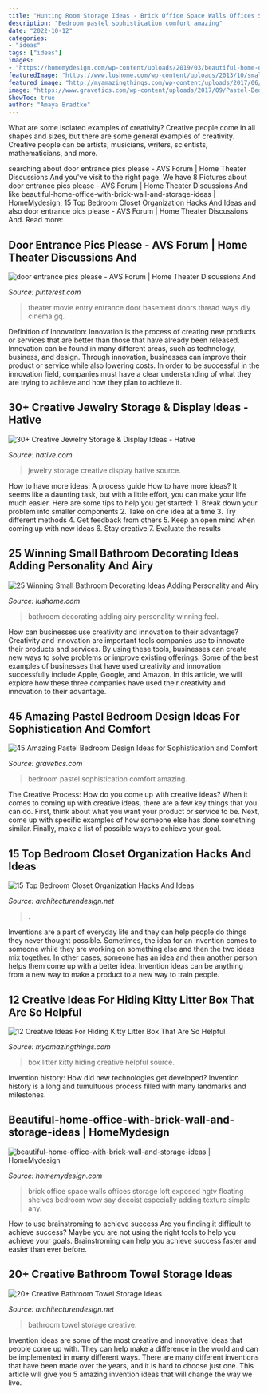 ```yaml
---
title: "Hunting Room Storage Ideas - Brick Office Space Walls Offices Storage Loft Exposed Hgtv Floating Shelves Bedroom Wow Say Decoist Especially Adding Texture Simple Any"
description: "Bedroom pastel sophistication comfort amazing"
date: "2022-10-12"
categories:
- "ideas"
tags: ["ideas"]
images:
- "https://homemydesign.com/wp-content/uploads/2019/03/beautiful-home-office-with-brick-wall-and-storage-ideas.jpg"
featuredImage: "https://www.lushome.com/wp-content/uploads/2013/10/small-bathroom-decorating-ideas-20.jpg"
featured_image: "http://myamazingthings.com/wp-content/uploads/2017/06/kitty-box-13.jpg"
image: "https://www.gravetics.com/wp-content/uploads/2017/09/Pastel-Bedroom-Design.jpg"
ShowToc: true
author: "Amaya Bradtke"
---
```



What are some isolated examples of creativity?
Creative people come in all shapes and sizes, but there are some general examples of creativity. Creative people can be artists, musicians, writers, scientists, mathematicians, and more.

	

		
searching about door entrance pics please - AVS Forum | Home Theater Discussions And you've visit to the right page. We have 8 Pictures about door entrance pics please - AVS Forum | Home Theater Discussions And like beautiful-home-office-with-brick-wall-and-storage-ideas | HomeMydesign, 15 Top Bedroom Closet Organization Hacks And Ideas and also door entrance pics please - AVS Forum | Home Theater Discussions And. Read more:
		
    
## Door Entrance Pics Please - AVS Forum | Home Theater Discussions And

<img loading=lazy src="https://i.pinimg.com/736x/48/79/21/4879216abd3dfc4abad25560e3d3a9ca--entertainment-room-movie-theater.jpg" onerror="this.onerror=null;this.src='https://tse2.mm.bing.net/th?id=OIP.hbzjSyvyhLtPhRVf9FpnegHaKf&amp;pid=15.1';" alt="door entrance pics please - AVS Forum | Home Theater Discussions And">

_Source: pinterest.com_

>theater movie entry entrance door basement doors thread ways diy cinema gq. 

	

Definition of Innovation:
Innovation is the process of creating new products or services that are better than those that have already been released. Innovation can be found in many different areas, such as technology, business, and design. Through innovation, businesses can improve their product or service while also lowering costs. In order to be successful in the innovation field, companies must have a clear understanding of what they are trying to achieve and how they plan to achieve it.

    
## 30+ Creative Jewelry Storage &amp; Display Ideas - Hative

<img loading=lazy src="https://hative.com/wp-content/uploads/2015/01/jewelry-storage-display-ideas/20-jewelry-storage-display-ideas.jpg" onerror="this.onerror=null;this.src='https://tse1.mm.bing.net/th?id=OIP.pADGwf9yBUzMI2G-0FArTQHaJ4&amp;pid=15.1';" alt="30+ Creative Jewelry Storage &amp; Display Ideas - Hative">

_Source: hative.com_

>jewelry storage creative display hative source. 

	

How to have more ideas: A process guide
How to have more ideas? It seems like a daunting task, but with a little effort, you can make your life much easier. Here are some tips to help you get started: 1. Break down your problem into smaller components 2. Take on one idea at a time 3. Try different methods 4. Get feedback from others 5. Keep an open mind when coming up with new ideas 6. Stay creative 7. Evaluate the results 
    
## 25 Winning Small Bathroom Decorating Ideas Adding Personality And Airy

<img loading=lazy src="https://www.lushome.com/wp-content/uploads/2013/10/small-bathroom-decorating-ideas-20.jpg" onerror="this.onerror=null;this.src='https://tse4.mm.bing.net/th?id=OIP.ABL5PckpBsgNYwpYn-c_iAAAAA&amp;pid=15.1';" alt="25 Winning Small Bathroom Decorating Ideas Adding Personality and Airy">

_Source: lushome.com_

>bathroom decorating adding airy personality winning feel. 

	

How can businesses use creativity and innovation to their advantage?
Creativity and innovation are important tools companies use to innovate their products and services. By using these tools, businesses can create new ways to solve problems or improve existing offerings. Some of the best examples of businesses that have used creativity and innovation successfully include Apple, Google, and Amazon. In this article, we will explore how these three companies have used their creativity and innovation to their advantage.

    
## 45 Amazing Pastel Bedroom Design Ideas For Sophistication And Comfort

<img loading=lazy src="https://www.gravetics.com/wp-content/uploads/2017/09/Pastel-Bedroom-Design.jpg" onerror="this.onerror=null;this.src='https://tse3.mm.bing.net/th?id=OIP.r7Hos_JLXBeupgy5UkHgUAHaLH&amp;pid=15.1';" alt="45 Amazing Pastel Bedroom Design Ideas for Sophistication and Comfort">

_Source: gravetics.com_

>bedroom pastel sophistication comfort amazing. 

	

The Creative Process: How do you come up with creative ideas?
When it comes to coming up with creative ideas, there are a few key things that you can do. First, think about what you want your product or service to be. Next, come up with specific examples of how someone else has done something similar. Finally, make a list of possible ways to achieve your goal.

    
## 15 Top Bedroom Closet Organization Hacks And Ideas

<img loading=lazy src="https://cdn.architecturendesign.net/wp-content/uploads/2016/01/AD-Bedroom-Closet-Organization-Hacks-And-Ideas-08.jpg" onerror="this.onerror=null;this.src='https://tse3.mm.bing.net/th?id=OIP.gISlyeyLu3rBVdXj1S058AHaLH&amp;pid=15.1';" alt="15 Top Bedroom Closet Organization Hacks And Ideas">

_Source: architecturendesign.net_

>. 

	

Inventions are a part of everyday life and they can help people do things they never thought possible. Sometimes, the idea for an invention comes to someone while they are working on something else and then the two ideas mix together. In other cases, someone has an idea and then another person helps them come up with a better idea. Invention ideas can be anything from a new way to make a product to a new way to train people.

    
## 12 Creative Ideas For Hiding Kitty Litter Box That Are So Helpful

<img loading=lazy src="http://myamazingthings.com/wp-content/uploads/2017/06/kitty-box-13.jpg" onerror="this.onerror=null;this.src='https://tse4.mm.bing.net/th?id=OIP.Yvp7vOdR9V8EyfI-htxBQQHaJ4&amp;pid=15.1';" alt="12 Creative Ideas For Hiding Kitty Litter Box That Are So Helpful">

_Source: myamazingthings.com_

>box litter kitty hiding creative helpful source. 

	

Invention history: How did new technologies get developed?
Invention history is a long and tumultuous process filled with many landmarks and milestones.

    
## Beautiful-home-office-with-brick-wall-and-storage-ideas | HomeMydesign

<img loading=lazy src="https://homemydesign.com/wp-content/uploads/2019/03/beautiful-home-office-with-brick-wall-and-storage-ideas.jpg" onerror="this.onerror=null;this.src='https://tse1.mm.bing.net/th?id=OIP.6ANv3r-X1WNCspGGkv4cgAHaLH&amp;pid=15.1';" alt="beautiful-home-office-with-brick-wall-and-storage-ideas | HomeMydesign">

_Source: homemydesign.com_

>brick office space walls offices storage loft exposed hgtv floating shelves bedroom wow say decoist especially adding texture simple any. 

	

How to use brainstroming to achieve success
Are you finding it difficult to achieve success? Maybe you are not using the right tools to help you achieve your goals. Brainstroming can help you achieve success faster and easier than ever before.

    
## 20+ Creative Bathroom Towel Storage Ideas

<img loading=lazy src="http://cdn.architecturendesign.net/wp-content/uploads/2015/09/AD-Creative-Bathroom-Towel-Storage-Ideas-20.jpg" onerror="this.onerror=null;this.src='https://tse4.mm.bing.net/th?id=OIP.PbqwXvIw2Cz1SI3JnwC05AHaKw&amp;pid=15.1';" alt="20+ Creative Bathroom Towel Storage Ideas">

_Source: architecturendesign.net_

>bathroom towel storage creative. 

	

Invention ideas are some of the most creative and innovative ideas that people come up with. They can help make a difference in the world and can be implemented in many different ways. There are many different inventions that have been made over the years, and it is hard to choose just one. This article will give you 5 amazing invention ideas that will change the way we live.

